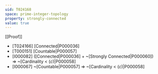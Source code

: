```yaml
---
uid: T024168
space: prime-integer-topology
property: strongly-connected
value: true
---
```

[[Proof]]

* [T024166] [Connected|P000036]
* [T000151] [Countable|P000057]
* [I000082] ([Connected|P000036] + ~[Strongly Connected|P000060]) => ~[Cardinality < $\mathfrak(c)$|P000058]
* [I000067] ~[Countable|P000057] => ~[Cardinality < $\mathfrak(c)$|P000058]

